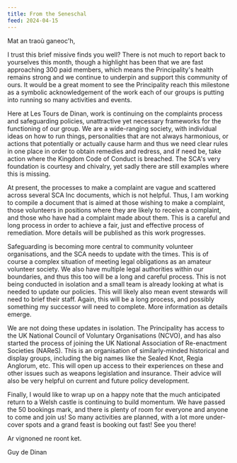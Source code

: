 ```yaml
---
title: From the Seneschal
feed: 2024-04-15
---
```


Mat an traoù ganeoc'h,

I trust this brief missive finds you well? There is not much to report back to yourselves this month, though a highlight has been that we are fast approaching 300 paid members, which means the Principality's health remains strong and we continue to underpin and support this community of ours. It would be a great moment to see the Principality reach this milestone as a symbolic acknowledgement of the work each of our groups is putting into running so many activities and events. 

Here at Les Tours de Dinan, work is continuing on the complaints process and safeguarding policies, unattractive yet necessary frameworks for the functioning of our group. We are a wide-ranging society, with individual ideas on how to run things, personalities that are not always harmonious, or actions that potentially or actually cause harm and thus we need clear rules in one place in order to obtain remedies and redress, and if need be, take action where the Kingdom Code of Conduct is breached. The SCA's very foundation is courtesy and chivalry, yet sadly there are still examples where this is missing.

At present, the processes to make a complaint are vague and scattered across several SCA Inc documents, which is not helpful. Thus, I am working to compile a document that is aimed at those wishing to make a complaint, those volunteers in positions where they are likely to receive a complaint, and those who have had a complaint made about them. This is a careful and long process in order to achieve a fair, just and effective process of remediation. More details will be published as this work progresses.

Safeguarding is becoming more central to community volunteer organisations, and the SCA needs to update with the times. This is of course a complex situation of meeting legal obligations as an amateur volunteer society. We also have multiple legal authorities within our boundaries, and thus this too will be a long and careful process. This is not being conducted in isolation and a small team is already looking at what is needed to update our policies. This will likely also mean event stewards will need to brief their staff. Again, this will be a long process, and possibly something my successor will need to complete. More information as details emerge.

We are not doing these updates in isolation. The Principality has access to the UK National Council of Voluntary Organisations (NCVO), and has also started the process of joining the UK National Association of Re-enactment Societies (NAReS). This is an organisation of similarly-minded historical and display groups, including the big names like the Sealed Knot, Regia Anglorum, etc. This will open up access to their experiences on these and other issues such as weapons legislation and insurance. Their advice will also be very helpful on current and future policy development.

Finally, I would like to wrap up on a happy note that the much anticipated return to a Welsh castle is continuing to build momentum. We have passed the 50 bookings mark, and there is plenty of room for everyone and anyone to come and join us! So many activities are planned, with a lot more under-cover spots and a grand feast is booking out fast! See you there!

Ar vignoned ne roont ket.

Guy de Dinan